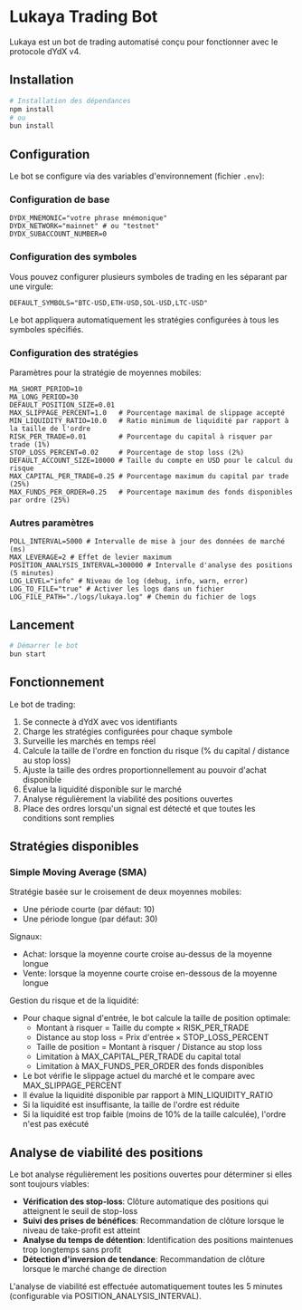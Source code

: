 # Lukaya Trading Bot

Lukaya est un bot de trading automatisé conçu pour fonctionner avec le protocole dYdX v4.

## Installation

```bash
# Installation des dépendances
npm install
# ou
bun install
```

## Configuration

Le bot se configure via des variables d'environnement (fichier `.env`):

### Configuration de base

```
DYDX_MNEMONIC="votre phrase mnémonique"
DYDX_NETWORK="mainnet" # ou "testnet"
DYDX_SUBACCOUNT_NUMBER=0
```

### Configuration des symboles

Vous pouvez configurer plusieurs symboles de trading en les séparant par une virgule:

```
DEFAULT_SYMBOLS="BTC-USD,ETH-USD,SOL-USD,LTC-USD"
```

Le bot appliquera automatiquement les stratégies configurées à tous les symboles spécifiés.

### Configuration des stratégies

Paramètres pour la stratégie de moyennes mobiles:

```
MA_SHORT_PERIOD=10
MA_LONG_PERIOD=30
DEFAULT_POSITION_SIZE=0.01
MAX_SLIPPAGE_PERCENT=1.0   # Pourcentage maximal de slippage accepté
MIN_LIQUIDITY_RATIO=10.0   # Ratio minimum de liquidité par rapport à la taille de l'ordre
RISK_PER_TRADE=0.01        # Pourcentage du capital à risquer par trade (1%)
STOP_LOSS_PERCENT=0.02     # Pourcentage de stop loss (2%)
DEFAULT_ACCOUNT_SIZE=10000 # Taille du compte en USD pour le calcul du risque
MAX_CAPITAL_PER_TRADE=0.25 # Pourcentage maximum du capital par trade (25%)
MAX_FUNDS_PER_ORDER=0.25   # Pourcentage maximum des fonds disponibles par ordre (25%)
```

### Autres paramètres

```
POLL_INTERVAL=5000 # Intervalle de mise à jour des données de marché (ms)
MAX_LEVERAGE=2 # Effet de levier maximum
POSITION_ANALYSIS_INTERVAL=300000 # Intervalle d'analyse des positions (5 minutes)
LOG_LEVEL="info" # Niveau de log (debug, info, warn, error)
LOG_TO_FILE="true" # Activer les logs dans un fichier
LOG_FILE_PATH="./logs/lukaya.log" # Chemin du fichier de logs
```

## Lancement

```bash
# Démarrer le bot
bun start
```

## Fonctionnement

Le bot de trading:
1. Se connecte à dYdX avec vos identifiants
2. Charge les stratégies configurées pour chaque symbole
3. Surveille les marchés en temps réel
4. Calcule la taille de l'ordre en fonction du risque (% du capital / distance au stop loss)
5. Ajuste la taille des ordres proportionnellement au pouvoir d'achat disponible
6. Évalue la liquidité disponible sur le marché
7. Analyse régulièrement la viabilité des positions ouvertes
8. Place des ordres lorsqu'un signal est détecté et que toutes les conditions sont remplies

## Stratégies disponibles

### Simple Moving Average (SMA)

Stratégie basée sur le croisement de deux moyennes mobiles:
- Une période courte (par défaut: 10)
- Une période longue (par défaut: 30)

Signaux:
- Achat: lorsque la moyenne courte croise au-dessus de la moyenne longue
- Vente: lorsque la moyenne courte croise en-dessous de la moyenne longue

Gestion du risque et de la liquidité:
- Pour chaque signal d'entrée, le bot calcule la taille de position optimale:
  - Montant à risquer = Taille du compte × RISK_PER_TRADE
  - Distance au stop loss = Prix d'entrée × STOP_LOSS_PERCENT
  - Taille de position = Montant à risquer / Distance au stop loss
  - Limitation à MAX_CAPITAL_PER_TRADE du capital total
  - Limitation à MAX_FUNDS_PER_ORDER des fonds disponibles
- Le bot vérifie le slippage actuel du marché et le compare avec MAX_SLIPPAGE_PERCENT
- Il évalue la liquidité disponible par rapport à MIN_LIQUIDITY_RATIO
- Si la liquidité est insuffisante, la taille de l'ordre est réduite
- Si la liquidité est trop faible (moins de 10% de la taille calculée), l'ordre n'est pas exécuté

## Analyse de viabilité des positions

Le bot analyse régulièrement les positions ouvertes pour déterminer si elles sont toujours viables:

- **Vérification des stop-loss**: Clôture automatique des positions qui atteignent le seuil de stop-loss
- **Suivi des prises de bénéfices**: Recommandation de clôture lorsque le niveau de take-profit est atteint
- **Analyse du temps de détention**: Identification des positions maintenues trop longtemps sans profit
- **Détection d'inversion de tendance**: Recommandation de clôture lorsque le marché change de direction

L'analyse de viabilité est effectuée automatiquement toutes les 5 minutes (configurable via POSITION_ANALYSIS_INTERVAL).